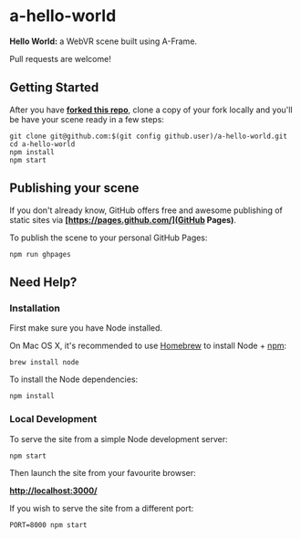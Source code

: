 # a-hello-world

__Hello World:__ a WebVR scene built using A-Frame.

Pull requests are welcome!


## Getting Started

After you have __[forked this repo](https://github.com/aframevr/a-hello-world/fork)__, clone a copy of your fork locally and you'll be have your scene ready in a few steps:

    git clone git@github.com:$(git config github.user)/a-hello-world.git
    cd a-hello-world
    npm install
    npm start


## Publishing your scene

If you don't already know, GitHub offers free and awesome publishing of static sites via __[https://pages.github.com/](GitHub Pages)__.

To publish the scene to your personal GitHub Pages:

    npm run ghpages


## Need Help?

### Installation

First make sure you have Node installed.

On Mac OS X, it's recommended to use [Homebrew](http://brew.sh/) to install Node + [npm](https://www.npmjs.com):

    brew install node

To install the Node dependencies:

    npm install


### Local Development

To serve the site from a simple Node development server:

    npm start

Then launch the site from your favourite browser:

[__http://localhost:3000/__](http://localhost:3000/)

If you wish to serve the site from a different port:

    PORT=8000 npm start
